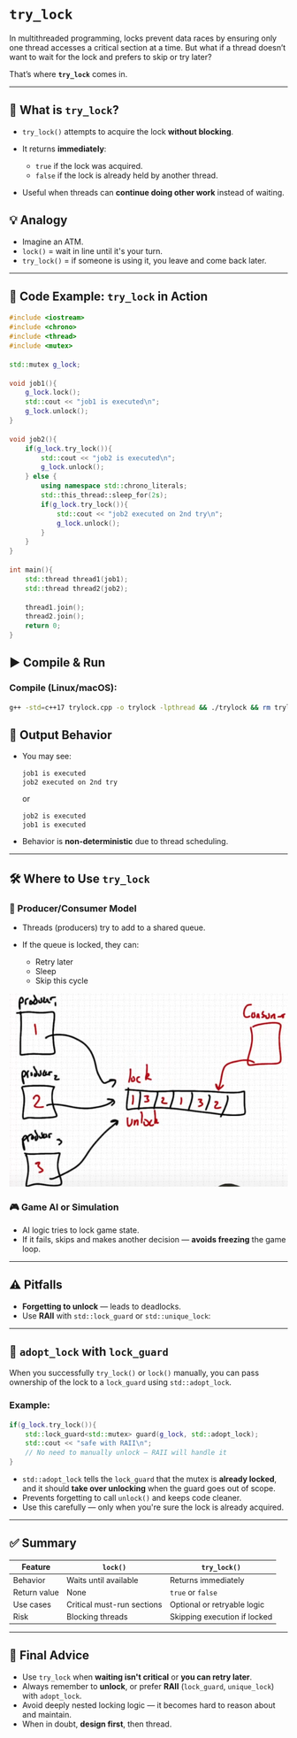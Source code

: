 # `try_lock`

In multithreaded programming, locks prevent data races by ensuring only one thread accesses a critical section at a time. But what if a thread doesn’t want to wait for the lock and prefers to skip or try later?

That’s where **`try_lock`** comes in.

---

## 🚦 What is `try_lock`?

* `try_lock()` attempts to acquire the lock **without blocking**.
* It returns **immediately**:

  * `true` if the lock was acquired.
  * `false` if the lock is already held by another thread.
* Useful when threads can **continue doing other work** instead of waiting.


## 💡 Analogy

- Imagine an ATM.
- `lock()` = wait in line until it's your turn.
- `try_lock()` = if someone is using it, you leave and come back later.

---

## 🧪 Code Example: `try_lock` in Action

```cpp
#include <iostream>
#include <chrono>
#include <thread>
#include <mutex>

std::mutex g_lock;

void job1(){
    g_lock.lock();
    std::cout << "job1 is executed\n";
    g_lock.unlock();
}

void job2(){
    if(g_lock.try_lock()){
        std::cout << "job2 is executed\n";
        g_lock.unlock();
    } else {
        using namespace std::chrono_literals;
        std::this_thread::sleep_for(2s);
        if(g_lock.try_lock()){
            std::cout << "job2 executed on 2nd try\n";
            g_lock.unlock();
        }
    }
}

int main(){
    std::thread thread1(job1);
    std::thread thread2(job2);

    thread1.join();
    thread2.join();
    return 0;
}
```

## ▶️ Compile & Run

### Compile (Linux/macOS):

```bash
g++ -std=c++17 trylock.cpp -o trylock -lpthread && ./trylock && rm trylock
```

## 🧠 Output Behavior

* You may see:

  ```
  job1 is executed
  job2 executed on 2nd try
  ```

  or

  ```
  job2 is executed
  job1 is executed
  ```
* Behavior is **non-deterministic** due to thread scheduling.

---

## 🛠️ Where to Use `try_lock`

### 🔁 Producer/Consumer Model

* Threads (producers) try to add to a shared queue.
* If the queue is locked, they can:

  * Retry later
  * Sleep
  * Skip this cycle

![](/images/trylock.png)

### 🎮 Game AI or Simulation

* AI logic tries to lock game state.
* If it fails, skips and makes another decision — **avoids freezing** the game loop.

---

## ⚠️ Pitfalls

* **Forgetting to unlock** — leads to deadlocks.
* Use **RAII** with `std::lock_guard` or `std::unique_lock`:

---

## 🧰 `adopt_lock` with `lock_guard`

When you successfully `try_lock()` or `lock()` manually, you can pass ownership of the lock to a `lock_guard` using `std::adopt_lock`.

### Example:

```cpp
if(g_lock.try_lock()){
    std::lock_guard<std::mutex> guard(g_lock, std::adopt_lock);
    std::cout << "safe with RAII\n";
    // No need to manually unlock — RAII will handle it
}
```

* `std::adopt_lock` tells the `lock_guard` that the mutex is **already locked**, and it should **take over unlocking** when the guard goes out of scope.
* Prevents forgetting to call `unlock()` and keeps code cleaner.
* Use this carefully — only when you're sure the lock is already acquired.

---

## ✅ Summary

| Feature      | `lock()`                   | `try_lock()`                 |
| ------------ | -------------------------- | ---------------------------- |
| Behavior     | Waits until available      | Returns immediately          |
| Return value | None                       | `true` or `false`            |
| Use cases    | Critical must-run sections | Optional or retryable logic  |
| Risk         | Blocking threads           | Skipping execution if locked |

---

## 📌 Final Advice

* Use `try_lock` when **waiting isn't critical** or **you can retry later**.
* Always remember to **unlock**, or prefer **RAII** (`lock_guard`, `unique_lock`) with `adopt_lock`.
* Avoid deeply nested locking logic — it becomes hard to reason about and maintain.
* When in doubt, **design first**, then thread.
